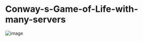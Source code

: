 # Conway-s-Game-of-Life-with-many-servers
![image](https://user-images.githubusercontent.com/66881230/161512438-36e6dcee-73be-4909-b0a5-fa2c17cdce48.png)
